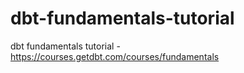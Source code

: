 # dbt-fundamentals-tutorial
dbt fundamentals tutorial - https://courses.getdbt.com/courses/fundamentals
